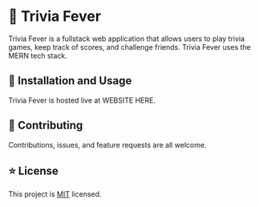 # 🦅 Trivia Fever

Trivia Fever is a fullstack web application that allows users to play trivia games, keep track of scores, and challenge friends. Trivia Fever uses the MERN tech stack.

## 🚀 Installation and Usage

Trivia Fever is hosted live at WEBSITE HERE.

## 🤝 Contributing

Contributions, issues, and feature requests are all welcome.

## ⭐ License
This project is [MIT](https://github.com/mm24642/Trivia-Fever/blob/main/LICENSE) licensed.